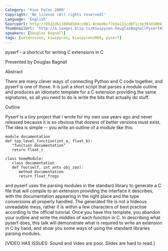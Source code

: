```yaml
---
Category: 'Kiwi PyCon 2009'
Copyright: 'No license (All rights reserved)'
Language: 'English'
SourceUrl: http://05d2db1380b6504cc981-8cbed8cf7e3a131cd8f1c3e383d10041.r93.cf2.rackcdn.com/kiwi-pycon-2009/109_douglas-bagnall-pyserf-a-shortcut-for-writing-c-extensions-in-c.flv
ThumbnailUrl: 'http://a.images.blip.tv/Kiwipycon-DouglasBagnallPyserfAShortcutForWritingCExtensionsIn519-861.jpg'
speakers: [Douglas Bagnall]
tags: [extensions, kiwipycon, kiwipycon2009, pyserf]
---
```

pyserf - a shortcut for writing C extensions in C

Presented by Douglas Bagnall

Abstract

There are many clever ways of connecting Python and C code together, and
pyserf is one of those. It is just a short script that parses a module outline
and produces an idiomatic template for a C extension providing the same
signatures, so all you need to do is write the bits that actually do stuff.

Outline

Pyserf is a tiny project that I wrote for my own use years ago and never
released because it is so obvious that dozens of better versions must exist.
The idea is simple -- you write an outline of a module like this:

    
    
    module documentation
    def top_level_function(int_a, float_b):
       "function documentation"
       return float_c
    
    class SomeModule:
       class documentation
       def foo(self, int_ants obj_zoo):
          method documentation
          return float_frogs
    

and pyserf uses the parsing modules in the standard library to generate a C
file that will compile to an extension providing the interface it describes,
with the documentation appearing in the right place and the type conversions
all properly handled. The generated file is not a hideous unreadable mess,
rather it is within a few characters of best practise according to the
official tutorial. Once you have this template, you abandon your outline and
write the middles of each function in C. In describing what pyserf does, this
talk will demonstrate what is required to write an extension in C by hand, and
show you some ways of using the standard libraries parsing modules.

[VIDEO HAS ISSUES: Sound and video are poor. Slides are hard to read.]

